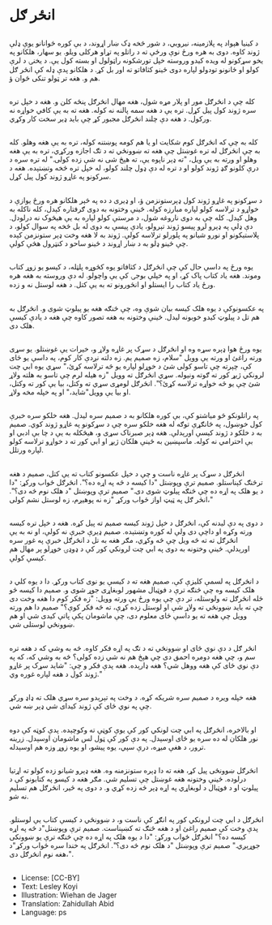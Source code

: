 # انځر ګل

##
د کینیا هېواد په پلازمینه، نیروبي، د شور څخه ډک ښار اړوند، د بې کوره ځوانانو یوې ډلې ژوند کاوه. دوی به هره ورځ نوې ورځې ته د راتلو په تړاو هرکلی ویلو. یو سهار، هلکانو په یخو سړکونو له ویده کیدو وروسته خپل تورشکونه راټولول او بسته کول یې. د یخنۍ د لرې کولو او ځانونو تودولو لپاره دوی ځینو کثافاتو ته اور بل کړ. د هلکانو پدې ډله کې انځر ګل هم و. هغه تر ټولو تنکی ځوان ؤ.

##
کله چې د انځرګل مور او پلار مړه شول، هغه مهال انځرګل پنځه کلن و. هغه د خپل تره سره ژوند کول پیل کړل. تره یې د هغه سمه پالنه نه کوله. هغه ته به یې کافي خواړه نه ورکول. د هغه دې چلند انځرګل مجبور کړ چې باید ډیر سخت کار وکړي.

##
کله به چې که انځرګل کوم شکایت او یا هم کومه پوښتنه کوله، تره به یې هغه وهلو. کله به چې انځرګل له تره غوښتل چې هغه ته ښوونځي ته د تګ اجازه ورکړي، تره به یې هغه وهلو او ورته به یې ویل، "ته ډېر ناپوه یې، ته هېڅ شی نه شې زده کولی." له تره سره د درې کلونو ګډ ژوند کولو او د تره له دې ډول چلند کولو، له خپل تره څخه وتښتېده. هغه د سرکونو په غاړو ژوند کول پیل کړل.

##
د سړکونو په غاړو ژوند کول ډېرستونزمن ؤ، او ډیری د ده په څېر هلکانو هره ورځ یوازې د خواړو د ترلاسه کولو لپاره مبارزه کوله. ځینې وختونه به دوی ګرفتاره کېدل، کله ناکله به وهل کېدل. کله چې به دوی ناروغه شول، د مرستې کولو لپاره به یې هیڅوک نه درلودل. دې ډلې په ډېرو لږو پیسو ژوند تېرولو، یادې پیسې به دوی له بل څخه په سوال کولو، د پلاستیکونو او نورو شیانو په پلورلو ترلاسه کولې. ژوند به لا هغه وخت ډېر ستونزمن کېده چې ځینو ډلو به د ښار اړوند د ځینو ساحو د کنټرول هڅې کولې.

##
یوه ورځ په داسې حال کې چې انځرګل د کثافاتو یوه کڅوړه پلټله، د کیسو یو زوړ کتاب وموند. هغه یاد کتاب پاک کړ، او په خپلې بوجۍ کې یې واچولو. له دې وروسته به هغه هره ورځ یاد کتاب را ايستلو او انځورونو ته به يې کتل. د هغه لوستل نه و زده.

##
په عکسونوکې د یوه هلک کیسه بیان شوې وه، چې څنګه هغه یو پیلوټ شوی و. انځرګل به هم تل د پیلوټ کیدو خوبونه لیدل. ځینې وختونه به هغه تصور کاوه چې هغه د یادې کیسې هلک دی.

##
یوه ورځ هوا ډېره سړه وه او انځرګل د سړک پر غاړه ولاړ و، خیرات یې غوښتلو. یو سړی ورته راغئ او ورته یې وویل "سلام، زه صمیم یم. زه دلته نږدې کار کوم، په داسې یو ځای کې، چېرته چې تاسو کولی شئ د خوړلو لپاره یو څه ترلاسه کړئ،" سړي یوه ابي چت لرونکي ژیړ کور ته ګوته ونیوله. سړي انځرګل ته وویل "زه هیله لرم چې تاسو به هلته ولاړ شئ چې یو څه خواړه ترلاسه کړئ؟". انځرګل لومړی سړي ته وکتل، بیا یې کور ته وکتل، او بیا یې وویل"شاید،" او په خپله مخه ولاړ.

##
په راتلونکو څو میاشتو کې، بې کوره هلکانو به د صمیم سره لیدل. هغه خلکو سره خبرې کول خوښول، په ځانګړې توګه له هغه خلکو سره چې د سړکونو په غاړو ژوند کوي. صمیم به د خلکو د ژوند کیسې اورېدلې. هغه ډېر صبرناک سړی و، هیڅکله به یې د چا بې ادبي او بې احترامي نه کوله. ماسپښین به ځینې هلکان ژیړ او ابي کور ته د خواړو ترلاسه کولو لپاره ورتلل.

##
انځرګل د سړک پر غاړه ناست و چې د خپل عکسونو کتاب ته یې کتل، صمیم د هغه ترڅنګ کېناستلو. صمیم ترې وپوښتل "دا کیسه د څه په اړه ده؟". انځرګل ځواب ورکړ: "دا د یو هلک په اړه ده چې څنګه پیلوټ شوی دی." صمیم ترې وپوښتل "د هلک نوم څه دی؟". انځر ګل په ټیټ اواز ځواب ورکړ "زه نه پوهیږم، زه لوستل نشم کولی،"

##
د دوی په دې لیدنه کې، انځرګل د خپل ژوند کیسه صمیم ته پیل کړه. هغه د خپل تره کیسه ورته وکړه او داچې دی ولې له کوره وتښتېده. صمیم ډیرې خبرې نه کولې، او نه به یې انځرګل ته ته څه ویل چې څه وکړي، مګر هغه به تل د انځرګل خبرې په غور سره اورېدلې. ځینې وختونه به دوی په ابي چت لرونکي کور کې د ډوډۍ خوړلو پر مهال هم کیسې کولې.

##
د انځرګل په لسمې کلیزې کې، صمیم هغه ته د کیسې یو نوی کتاب ورکړ. دا د یوه کلي د هلک کیسه وه چې څنګه ترې د فوټبال مشهور لوبغاړی جوړ شوی و. صمیم دا کیسه څو ځله انځرګل ته ولوستله، تر دې چې یوه ورځ یې ورته وویل: "زه فکر کوم دا هغه وخت دی چې ته باید ښوونځي ته ولاړ شې او لوستل زده کړې، ته څه فکر کوې؟" صمیم دا هم ورته وویل چې هغه ته یو داسې ځای معلوم دی، چې ماشومان پکې پاتې کیدی شي او هم ښوونځي لوستلی شي.

##
انځر ګل د دې نوي ځای او ښوونځي ته د تګ په اړه فکر کاوه. څه به وشي که د هغه تره سم و، چې هغه دومره احمق دی چې هېڅ هم نه شي زده کولی؟ څه به وشي که، که په دې نوي ځای کې هغه ووهل شي؟ هغه ډارېده. هغه پدې فکر و چې: "شاید سړک پر غاړو ژوند کول د هغه لپاره غوره وي."

##
هغه خپله ویره د صمیم سره شریکه کړه. د وخت په تېرېدو سره سړي هلک ته ډاډ ورکړ چې په نوي ځای کې ژوند کیدای شي ډېر ښه شي.

##
او بالاخره، انځرګل په ابي چت لونکي کور کې یوې کوټې ته وکوچېده. پدې کوټه کې دوه نور هلکان له ده سره یو ځای اوسېدل. په دې کور کې ټول لس ماشومان اوسېدل. زرینه ترور، د هغې میړه، درې سپي، یوه پیشو، او یوه زوړ وزه هم اوسېدله.

##
انځرګل ښوونځی پیل کړ، هغه ته دا ډېره ستونزمنه وه. هغه ډېرو شیانو زده کولو ته اړتیا درلوده. ځینې وختونه هغه غوښتل چې تسلیم شي. مګر هغه د کیسو په کتابونو کې د پیلوټ او د فوټبال د لوبغاړي په اړه ډېر څه زده کړي و. د دوی په څیر، انځرګل هم تسلیم نه شو.

##
انځرګل د ابي چت لرونکي کور په انګړ کې ناست و، د ښوونځي د کیسې کتاب یې لوستلو. پدې وخت کې صمیم راغئ او د هغه څنګ ته کښېناست. صمیم ترې وپوښتل"د څه په اړه کیسه ده؟" انځرګل ځواب ورکړ: "دا د یوه هلک په اړه ده چې څنګه ترې یو ښوونکی جوړېږي." صمیم ترې وپوښتل "د هلک نوم څه دی؟". انځرګل په خندا سره ځواب ورکړ"د هغه نوم انځرګل دی،".

##
* License: [CC-BY]
* Text: Lesley Koyi
* Illustration: Wiehan de Jager
* Translation: Zahidullah Abid
* Language: ps
